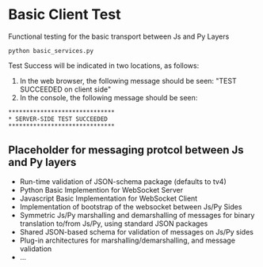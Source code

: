 # Basic Client Test
Functional testing for the basic transport between Js and Py Layers

```
python basic_services.py
```

Test Success will be indicated in two locations, as follows:
1. In the web browser, the following message should be seen: "TEST SUCCEEDED on client side"
1. In the console, the following message should be seen:
```
******************************
* SERVER-SIDE TEST SUCCEEDED
******************************
```


## Placeholder for messaging protcol between Js and Py layers
* Run-time validation of JSON-schema package (defaults to tv4)
* Python Basic Implemention for WebSocket Server
* Javascript Basic Implementation for WebSocket Client
* Implementation of bootstrap of the websocket between Js/Py Sides
* Symmetric Js/Py marshalling and demarshalling of messages for binary translation to/from Js/Py, using standard JSON packages
* Shared JSON-based schema for validation of messages on Js/Py sides
* Plug-in architectures for marshalling/demarshalling, and message validation
* ...



